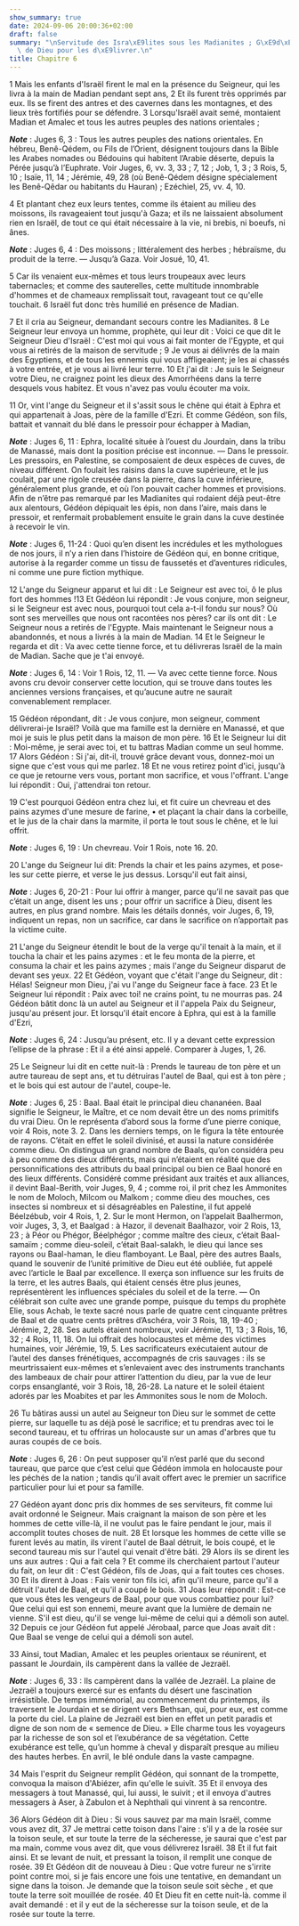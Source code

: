 ```yaml
---
show_summary: true
date: 2024-09-06 20:00:36+02:00
draft: false
summary: "\nServitude des Isra\xE9lites sous les Madianites ; G\xE9d\xE9on est choisis\
  \ de Dieu pour les d\xE9livrer.\n"
title: Chapitre 6
---
```





1 Mais les enfants d'Israël firent le mal en la présence du Seigneur, qui les livra à la main de Madian pendant sept ans, 2 Et ils furent très opprimés par eux. Ils se firent des antres et des cavernes dans les montagnes, et des lieux très fortifiés pour se défendre. 3 Lorsqu'Israël avait semé, montaient Madian et Amalec et tous les autres peuples des nations orientales ;

***Note*** :  Juges 6, 3 : Tous les autres peuples des nations orientales. En hébreu, Benê-Qédem, ou Fils de l’Orient, désignent toujours dans la Bible les Arabes nomades ou Bédouins qui habitent l’Arabie déserte, depuis la Pérée jusqu’à l’Euphrate. Voir Juges, 6, vv. 3, 33 ; 7, 12 ; Job, 1, 3 ; 3 Rois, 5, 10 ; Isaïe, 11, 14 ; Jérémie, 49, 28 (où Benê-Qédem désigne spécialement les Benê-Qêdar ou habitants du Hauran) ; Ezéchiel, 25, vv. 4, 10.

4 Et plantant chez eux leurs tentes, comme ils étaient au milieu des moissons, ils ravageaient tout jusqu'à Gaza; et ils ne laissaient absolument rien en Israël, de tout ce qui était nécessaire à la vie, ni brebis, ni boeufs, ni ânes.

***Note*** :  Juges 6, 4 : Des moissons ; littéralement des herbes ; hébraïsme, du produit de la terre. ― Jusqu’à Gaza. Voir Josué, 10, 41.

5 Car ils venaient eux-mêmes et tous leurs troupeaux avec leurs tabernacles; et comme des sauterelles, cette multitude innombrable d'hommes et de chameaux remplissait tout, ravageant tout ce qu'elle touchait. 6 Israël fut donc très humilié en présence de Madian.


7 Et il cria au Seigneur, demandant secours contre les Madianites. 8 Le Seigneur leur envoya un homme, prophète, qui leur dit : Voici ce que dit le Seigneur Dieu d'Israël : C'est moi qui vous ai fait monter de l'Egypte, et qui vous ai retirés de la maison de servitude ; 9 Je vous ai délivrés de la main des Egyptiens, et de tous les ennemis qui vous affligeaient; je les ai chassés à votre entrée, et je vous ai livré leur terre. 10 Et j'ai dit : Je suis le Seigneur votre Dieu, ne craignez point les dieux des Amorrhéens dans la terre desquels vous habitez. Et vous n'avez pas voulu écouter ma voix.


11 Or, vint l'ange du Seigneur et il s'assit sous le chêne qui était à Ephra et qui appartenait à Joas, père de la famille d'Ezri. Et comme Gédéon, son fils, battait et vannait du blé dans le pressoir pour échapper à Madian,

***Note*** :  Juges 6, 11 : Ephra, localité située à l’ouest du Jourdain, dans la tribu de Manassé, mais dont la position précise est inconnue. ― Dans le pressoir. Les pressoirs, en Palestine, se composaient de deux espèces de cuves, de niveau différent. On foulait les raisins dans la cuve supérieure, et le jus coulait, par une rigole creusée dans la pierre, dans la cuve inférieure, généralement plus grande, et où l’on pouvait cacher hommes et provisions. Afin de n’être pas remarqué par les Madianites qui rodaient déjà peut-être aux alentours, Gédéon dépiquait les épis, non dans l’aire, mais dans le pressoir, et renfermait probablement ensuite le grain dans la cuve destinée à recevoir le vin.

***Note*** :  Juges 6, 11-24 : Quoi qu’en disent les incrédules et les mythologues de nos jours, il n’y a rien dans l’histoire de Gédéon qui, en bonne critique, autorise à la regarder comme un tissu de faussetés et d’aventures ridicules, ni comme une pure fiction mythique.

12 L'ange du Seigneur apparut et lui dit : Le Seigneur est avec toi, ô le plus fort des hommes !13 Et Gédéon lui répondit : Je vous conjure, mon seigneur, si le Seigneur est avec nous, pourquoi tout cela a-t-il fondu sur nous? Où sont ses merveilles que nous ont racontées nos pères? car ils ont dit : Le Seigneur nous a retirés de l'Egypte. Mais maintenant le Seigneur nous a abandonnés, et nous a livrés à la main de Madian. 14 Et le Seigneur le regarda et dit : Va avec cette tienne force, et tu délivreras Israël de la main de Madian. Sache que je t'ai envoyé.

***Note*** :  Juges 6, 14 : Voir 1 Rois, 12, 11. ― Va avec cette tienne force. Nous avons cru devoir conserver cette locution, qui se trouve dans toutes les anciennes versions françaises, et qu’aucune autre ne saurait convenablement remplacer.

15 Gédéon répondant, dit : Je vous conjure, mon seigneur, comment délivrerai-je Israël? Voilà que ma famille est la dernière en Manassé, et que moi je suis le plus petit dans la maison de mon père. 16 Et le Seigneur lui dit : Moi-même, je serai avec toi, et tu battras Madian comme un seul homme. 17 Alors Gédéon : Si j'ai, dit-il, trouvé grâce devant vous, donnez-moi un signe que c'est vous qui me parlez. 18 Et ne vous retirez point d'ici, jusqu'à ce que je retourne vers vous, portant mon sacrifice, et vous l'offrant. L'ange lui répondit : Oui, j'attendrai ton retour.


19 C'est pourquoi Gédéon entra chez lui, et fit cuire un chevreau et des pains azymes d'une mesure de farine, • et plaçant la chair dans la corbeille, et le jus de la chair dans la marmite, il porta le tout sous le chêne, et le lui offrit.

***Note*** :  Juges 6, 19 : Un chevreau. Voir 1 Rois, note 16. 20.

20 L'ange du Seigneur lui dit: Prends la chair et les pains azymes, et pose-les sur cette pierre, et verse le jus dessus. Lorsqu'il eut fait ainsi,

***Note*** :  Juges 6, 20-21 : Pour lui offrir à manger, parce qu’il ne savait pas que c’était un ange, disent les uns ; pour offrir un sacrifice à Dieu, disent les autres, en plus grand nombre. Mais les détails donnés, voir Juges, 6, 19, indiquent un repas, non un sacrifice, car dans le sacrifice on n’apportait pas la victime cuite.

21 L'ange du Seigneur étendit le bout de la verge qu'il tenait à la main, et il toucha la chair et les pains azymes : et le feu monta de la pierre, et consuma la chair et les pains azymes ; mais l'ange du Seigneur disparut de devant ses yeux. 22 Et Gédéon, voyant que c'était l'ange du Seigneur, dit : Hélas! Seigneur mon Dieu, j'ai vu l'ange du Seigneur face à face. 23 Et le Seigneur lui répondit : Paix avec toi! ne crains point, tu ne mourras pas. 24 Gédéon bâtit donc là un autel au Seigneur et il l'appela Paix du Seigneur, jusqu'au présent jour. Et lorsqu'il était encore à Ephra, qui est à la famille d'Ezri,

***Note*** :  Juges 6, 24 : Jusqu’au présent, etc. Il y a devant cette expression l’ellipse de la phrase : Et il a été ainsi appelé. Comparer à Juges, 1, 26.


25 Le Seigneur lui dit en cette nuit-là : Prends le taureau de ton père et un autre taureau de sept ans, et tu détruiras l'autel de Baal, qui est à ton père ; et le bois qui est autour de l'autel, coupe-le.

***Note*** :  Juges 6, 25 : Baal. Baal était le principal dieu chananéen. Baal signifie le Seigneur, le Maître, et ce nom devait être un des noms primitifs du vrai Dieu. On le représenta d’abord sous la forme d’une pierre conique, voir 4 Rois, note 3. 2. Dans les derniers temps, on le figura la tête entourée de rayons. C’était en effet le soleil divinisé, et aussi la nature considérée comme dieu. On distingua un grand nombre de Baals, qu’on considéra peu à peu comme des dieux différents, mais qui n’étaient en réalité que des personnifications des attributs du baal principal ou bien ce Baal honoré en des lieux différents. Considéré comme présidant aux traités et aux alliances, il devint Baal-Berith, voir Juges, 9, 4 ; comme roi, il prit chez les Ammonites le nom de Moloch, Milcom ou Malkom ; comme dieu des mouches, ces insectes si nombreux et si désagréables en Palestine, il fut appelé Béelzébub, voir 4 Rois, 1, 2. Sur le mont Hermon, on l’appelait Baalhermon, voir Juges, 3, 3, et Baalgad : à Hazor, il devenait
Baalhazor, voir 2 Rois, 13, 23 ; à Péor ou Phégor, Béelphégor ; comme maître des cieux, c’était Baal-samaïm ; comme dieu-soleil, c’était Baal-salakh, le dieu qui lance ses rayons ou Baal-haman, le dieu flamboyant. Le Baal, père des autres Baals, quand le souvenir de l’unité primitive de Dieu eut été oubliée, fut appelé avec l’article le Baal par excellence. Il exerça son influence sur les fruits de la terre, et les autres Baals, qui étaient censés être plus jeunes, représentèrent les influences spéciales du soleil et de la terre. ― On célébrait son culte avec une grande pompe, puisque du temps du prophète Elie, sous Achab, le texte sacré nous parle de quatre cent cinquante prêtres de Baal et de quatre cents prêtres d’Aschéra, voir 3 Rois, 18, 19-40 ; Jérémie, 2, 28. Ses autels étaient nombreux, voir Jérémie, 11, 13 ; 3 Rois, 16, 32 ; 4 Rois, 11, 18. On lui offrait des holocaustes et même des victimes humaines, voir Jérémie, 19, 5. Les sacrificateurs exécutaient autour de l’autel des danses frénétiques,
accompagnés de cris sauvages : ils se meurtrissaient eux-mêmes et s’enlevaient avec des instruments tranchants des lambeaux de chair pour attirer l’attention du dieu, par la vue de leur corps ensanglanté, voir 3 Rois, 18, 26-28. La nature et le soleil étaient adorés par les Moabites et par les Ammonites sous le nom de Moloch.

26 Tu bâtiras aussi un autel au Seigneur ton Dieu sur le sommet de cette pierre, sur laquelle tu as déjà posé le sacrifice; et tu prendras avec toi le second taureau, et tu offriras un holocauste sur un amas d'arbres que tu auras coupés de ce bois.

***Note*** :  Juges 6, 26 : On peut supposer qu’il n’est parlé que du second taureau, que parce que c’est celui que Gédéon immola en holocauste pour les péchés de la nation ; tandis qu’il avait offert avec le premier un sacrifice particulier pour lui et pour sa famille.

27 Gédéon ayant donc pris dix hommes de ses serviteurs, fit comme lui avait ordonné le Seigneur. Mais craignant la maison de son père et les hommes de cette ville-là, il ne voulut pas le faire pendant le jour, mais il accomplit toutes choses de nuit. 28 Et lorsque les hommes de cette ville se furent levés au matin, ils virent l'autel de Baal détruit, le bois coupé, et le second taureau mis sur l'autel qui venait d'être bâti. 29 Alors ils se dirent les uns aux autres : Qui a fait cela ? Et comme ils cherchaient partout l'auteur du fait, on leur dit : C'est Gédéon, fils de Joas, qui a fait toutes ces choses. 30 Et ils dirent à Joas : Fais venir ton fils ici, afin qu'il meure, parce qu'il a détruit l'autel de Baal, et qu'il a coupé le bois. 31 Joas leur répondit : Est-ce que vous êtes les vengeurs de Baal, pour que vous combattiez pour lui? Que celui qui est son ennemi, meure avant que la lumière de demain ne vienne. S'il est dieu, qu'il se venge lui-même de celui qui a démoli son autel. 32 Depuis ce jour Gédéon fut
appelé Jérobaal, parce que Joas avait dit : Que Baal se venge de celui qui a démoli son autel.


33 Ainsi, tout Madian, Amalec et les peuples orientaux se réunirent, et passant le Jourdain, ils campèrent dans la vallée de Jezraël.

***Note*** :  Juges 6, 33 : Ils campèrent dans la vallée de Jezraël. La plaine de Jezraël a toujours exercé sur es enfants du désert une fascination irrésistible. De temps immémorial, au commencement du printemps, ils traversent le Jourdain et se dirigent vers Bethsan, qui, pour eux, est comme la porte du ciel. La plaine de Jezraël est bien en effet un petit paradis et digne de son nom de « semence de Dieu. » Elle charme tous les voyageurs par la richesse de son sol et l’exubérance de sa végétation. Cette exubérance est telle, qu’un homme à cheval y disparaît presque au milieu des hautes herbes. En avril, le blé ondule dans la vaste campagne.

34 Mais l'esprit du Seigneur remplit Gédéon, qui sonnant de la trompette, convoqua la maison d'Abiézer, afin qu'elle le suivît. 35 Et il envoya des messagers à tout Manassé, qui, lui aussi, le suivit ; et il envoya d'autres messagers à Aser, à Zabulon et à Nephthali qui vinrent à sa rencontre.


36 Alors Gédéon dit à Dieu : Si vous sauvez par ma main Israël, comme vous avez dit, 37 Je mettrai cette toison dans l'aire : s'il y a de la rosée sur la toison seule, et sur toute la terre de la sécheresse, je saurai que c'est par ma main, comme vous avez dit, que vous délivrerez Israël. 38 Et il fut fait ainsi. Et se levant de nuit, et pressant la toison, il remplit une conque de rosée. 39 Et Gédéon dit de nouveau à Dieu : Que votre fureur ne s'irrite point contre moi, si je fais encore une fois une tentative, en demandant un signe dans la toison. Je demande que la toison seule soit sèche , et que toute la terre soit mouillée de rosée. 40 Et Dieu fit en cette nuit-là. comme il avait demandé : et il y eut de la sécheresse sur la toison seule, et de la rosée sur toute la terre.

